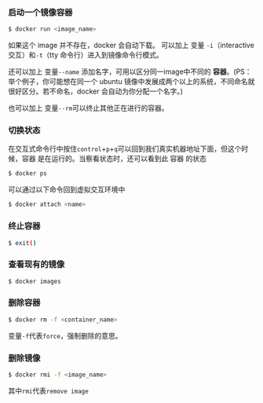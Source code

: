 ### 启动一个镜像容器
```bash
$ docker run <image_name>
```
如果这个 image 并不存在，docker 会自动下载。
可以加上 变量 `-i`（interactive 交互）和`-t`（tty 命令行）进入到镜像命令行模式。

还可以加上 变量`--name` 添加名字，可用以区分同一image中不同的 **容器**。(PS：举个例子，你可能想在同一个 ubuntu 镜像中发展成两个以上的系统，不同命名就很好区分。若不命名，docker 会自动为你分配一个名字。)

也可以加上 变量`--rm`可以终止其他正在进行的容器。

### 切换状态

在交互式命令行中按住`control`+`p`+`q`可以回到我们真实机器地址下面，但这个时候，容器 是在运行的。当察看状态时，还可以看到此 容器 的状态
```bash
$ docker ps
```
可以通过以下命令回到虚拟交互环境中
```bash
$ docker attach <name>
```
### 终止容器
```bash
$ exit()
```
### 查看现有的镜像
```bash
$ docker images
```
### 删除容器
```bash
$ docker rm -f <container_name>
```
变量`-f`代表`force`，强制删除的意思。

### 删除镜像
```bash
$ docker rmi -f <image_name>
```
其中`rmi`代表`remove image`
